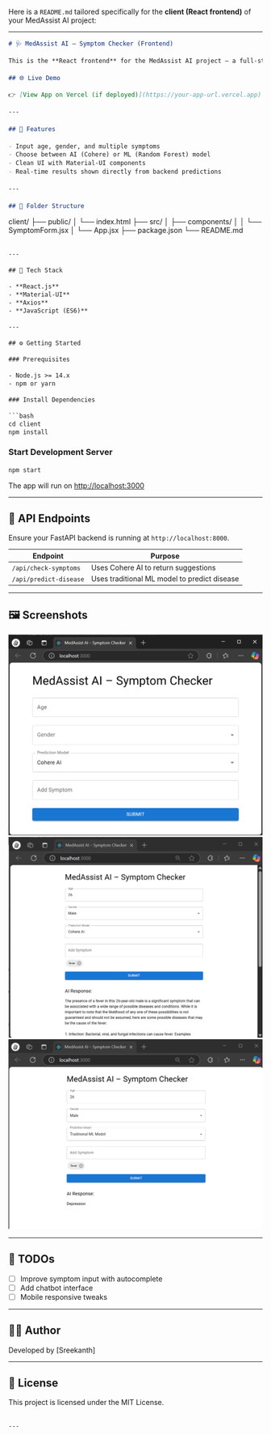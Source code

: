 Here is a `README.md` tailored specifically for the **client (React frontend)** of your MedAssist AI project:

---

```markdown
# 🩺 MedAssist AI – Symptom Checker (Frontend)

This is the **React frontend** for the MedAssist AI project — a full-stack AI-powered healthcare assistant that helps users check symptoms and get suggestions using **AI (Cohere)** and **ML models**.

## 🌐 Live Demo

👉 [View App on Vercel (if deployed)](https://your-app-url.vercel.app)

---

## 🚀 Features

- Input age, gender, and multiple symptoms
- Choose between AI (Cohere) or ML (Random Forest) model
- Clean UI with Material-UI components
- Real-time results shown directly from backend predictions

---

## 📁 Folder Structure

```
client/
├── public/
│   └── index.html
├── src/
│   ├── components/
│   │   └── SymptomForm.jsx
│   └── App.jsx
├── package.json
└── README.md
```

---

## 🧰 Tech Stack

- **React.js**
- **Material-UI**
- **Axios**
- **JavaScript (ES6)**

---

## ⚙️ Getting Started

### Prerequisites

- Node.js >= 14.x
- npm or yarn

### Install Dependencies

```bash
cd client
npm install
```

### Start Development Server

```bash
npm start
```

The app will run on [http://localhost:3000](http://localhost:3000)

---

## 🔗 API Endpoints

Ensure your FastAPI backend is running at `http://localhost:8000`.

| Endpoint | Purpose |
|----------|---------|
| `/api/check-symptoms` | Uses Cohere AI to return suggestions |
| `/api/predict-disease` | Uses traditional ML model to predict disease |

---

## 🖼️ Screenshots

![UI Screenshot](./src/assets/Interface.png)
![AI Response Screenshot](./src/assets/AI%20Response.png)
![Traditional ML Screenshot](./src/assets/Traditional%20ML.png)

---

## 📌 TODOs

- [ ] Improve symptom input with autocomplete
- [ ] Add chatbot interface
- [ ] Mobile responsive tweaks

---

## 🧑‍💻 Author

Developed by [Sreekanth]  
<!-- 🔗 [LinkedIn](https://linkedin.com/in/yourname) | [Portfolio](https://yourportfolio.com) -->

---

## 📄 License

This project is licensed under the MIT License.
```

---
